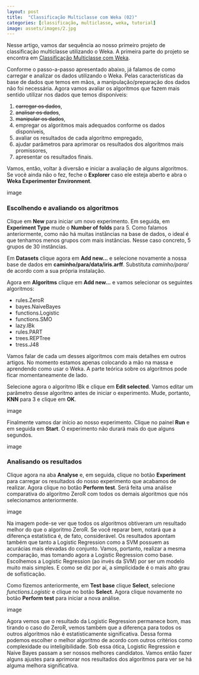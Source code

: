 ```yaml
---
layout: post
title:  "Classificação Multiclasse com Weka (02)"
categories: [classificação, multiclasse, weka, tutorial]
image: assets/images/2.jpg
---
```

Nesse artigo, vamos dar sequência ao nosso primeiro projeto de classificação multiclasse utilizando o Weka. A primeira parte do projeto se encontra em [Classificação Multiclasse com Weka](https://ml.bahien.se/multiclass-classification-with-weka).

Conforme o passo-a-passo apresentado abaixo, já falamos de como carregar e analizar os dados utilizando o Weka. Pelas características da base de dados que temos em mãos, a manipulação/preparação dos dados não foi necessária. Agora vamos avaliar os algoritmos que fazem mais sentido utilizar nos dados que temos disponíveis:

  1. ~~carregar os dados~~,  
  2. ~~analisar os dados~~,  
  3. ~~manipular os dados~~,  
  4. empregar os algoritmos mais adequados conforme os dados disponíveis,  
  5. avaliar os resultados de cada algoritmo empregado,  
  6. ajudar parâmetros para aprimorar os resultados dos algoritmos mais promissores,   
  7. apresentar os resultados finais.

Vamos, então, voltar à diversão e iniciar a avaliação de alguns algoritmos. Se você ainda não o fez, feche o **Explorer** caso ele esteja aberto e abra o **Weka Experimenter Environment**.

image



### Escolhendo e avaliando os algoritmos
Clique em **New** para iniciar um novo experimento. Em seguida, em **Experiment Type** mude o **Number of folds** para 5. Como falamos anteriormente, como não há muitas instâncias na base de dados, o ideal é que tenhamos menos grupos com mais instâncias. Nesse caso concreto, 5 grupos de 30 instâncias.

Em **Datasets** clique agora em **Add new...** e selecione novamente a nossa base de dados em **caminho/para/data/iris.arff**. Substituta *caminho/para/* de acordo com a sua própria instalação.

Agora em **Algoritms** clique em **Add new...** e vamos selecionar os seguintes algoritmos:

- rules.ZeroR  
- bayes.NaiveBayes  
- functions.Logistic  
- functions.SMO  
- lazy.IBk  
- rules.PART  
- trees.REPTree  
- tress.J48  

Vamos falar de cada um desses algoritmos com mais detalhes em outros artigos. No momento estamos apenas colocando a mão na massa e aprendendo como usar o Weka. A parte teórica sobre os algoritmos pode ficar momentaneamente de lado.

Selecione agora o algoritmo IBk e clique em **Edit selected**. Vamos editar um parâmetro desse algoritmo antes de iniciar o experimento. Mude, portanto, **KNN** para 3 e clique em **OK**. 

image

Finalmente vamos dar início ao nosso experimento. Clique no painel **Run** e em seguida em **Start**. O experimento não durará mais do que alguns segundos.

image

### Analisando os resultados
Clique agora na aba **Analyse** e, em seguida, clique no botão **Experiment** para carregar os resultados do nosso experimento que acabamos de realizar. Agora clique no botão **Perform test**. Será feita uma análise comparativa do algoritmo ZeroR com todos os demais algoritmos que nós selecionamos anteriormente.

image

Na imagem pode-se ver que todos os algoritmos obtiveram um resultado melhor do que o algoritmo ZeroR. Se você reparar bem, notará que a diferença estatística é, de fato, considerável. Os resultados apontam também que tanto a Logistic Regression como a SVM possuem as acurácias mais elevadas do conjunto. Vamos, portanto, realizar a mesma comparação, mas tomando agora a Logistic Regression como base. Escolhemos a Logistic Regression (ao invés da SVM) por ser um modelo muito mais simples. E como se diz por aí, a simplicidade é o mais alto grau de sofisticação.

Como fizemos anteriormente, em **Test base** clique **Select**, selecione *functions.Logistic* e clique no botão **Select**. Agora clique novamente no botão **Perform test** para iniciar a nova análise.

image

Agora vemos que o resultado da Logistic Regression permanece bom, mas tirando o caso do ZeroR, vemos também que a diferença para todos os outros algoritmos não é estatisticamente significativa. Dessa forma podemos escolher o melhor algoritmo de acordo com outros critérios como complexidade ou inteligibilidade. Sob essa ótica, Logistic Regression e Naive Bayes passam a ser nossos melhores candidatos. Vamos então fazer alguns ajustes para aprimorar nos resultados dos algoritmos para ver se há alguma melhora significativa.